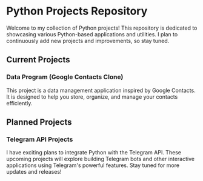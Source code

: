 # Python Projects Repository

Welcome to my collection of Python projects! This repository is dedicated to showcasing various Python-based applications and utilities. I plan to continuously add new projects and improvements, so stay tuned.

## Current Projects

### Data Program (Google Contacts Clone)
This project is a data management application inspired by Google Contacts. It is designed to help you store, organize, and manage your contacts efficiently. 

## Planned Projects

### Telegram API Projects
I have exciting plans to integrate Python with the Telegram API. These upcoming projects will explore building Telegram bots and other interactive applications using Telegram's powerful features. Stay tuned for more updates and releases!
